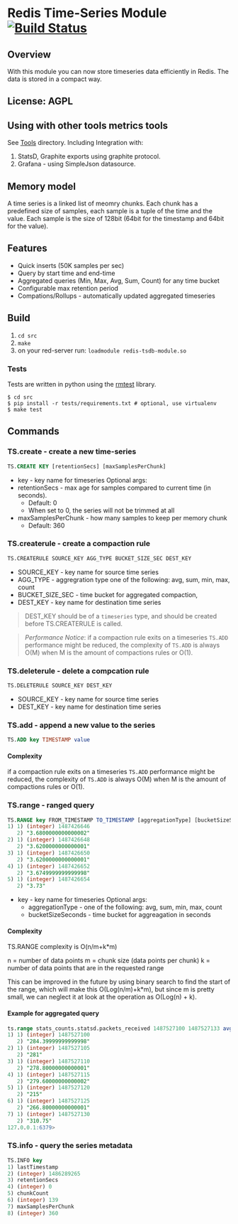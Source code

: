 # Redis Time-Series Module [![Build Status](https://travis-ci.org/danni-m/redis-timeseries.svg?branch=master)](https://travis-ci.org/danni-m/redis-timeseries)

## Overview
With this module you can now store timeseries data efficiently in Redis.
The data is stored in a compact way.

## License: AGPL
## Using with other tools metrics tools
See [Tools](tools/) directory.
Including Integration with:
1. StatsD, Graphite exports using graphite protocol.
2. Grafana - using SimpleJson datasource.

## Memory model
A time series is a linked list of meomry chunks.
Each chunk has a predefined size of samples, each sample is a tuple of the time and the value.
Each sample is the size of 128bit (64bit for the timestamp and 64bit for the value).

## Features
* Quick inserts (50K samples per sec)
* Query by start time and end-time
* Aggregated queries (Min, Max, Avg, Sum, Count) for any time bucket
* Configurable max retention period
* Compations/Rollups - automatically updated aggregated timeseries

## Build
1. `cd src`
2. `make`
3. on your red-server run: `loadmodule redis-tsdb-module.so`

### Tests
Tests are written in python using the [rmtest](https://github.com/RedisLabs/rmtest) library.
```
$ cd src
$ pip install -r tests/requirements.txt # optional, use virtualenv
$ make test
```

## Commands
### TS.create - create a new time-series
```sql
TS.CREATE KEY [retentionSecs] [maxSamplesPerChunk]
```
* key - key name for timeseries
Optional args:
* retentionSecs - max age for samples compared to current time (in seconds).
    * Default: 0
    * When set to 0, the series will not be trimmed at all
* maxSamplesPerChunk - how many samples to keep per memory chunk
    * Default: 360

### TS.createrule - create a compaction rule
```sql
TS.CREATERULE SOURCE_KEY AGG_TYPE BUCKET_SIZE_SEC DEST_KEY
```
* SOURCE_KEY - key name for source time series
* AGG_TYPE - aggregration type one of the following: avg, sum, min, max, count
* BUCKET_SIZE_SEC - time bucket for aggregated compaction,
* DEST_KEY - key name for destination time series

> DEST_KEY should be of a `timeseries` type, and should be created before TS.CREATERULE is called.

> *Performance Notice*: if a compaction rule exits on a timeseries `TS.ADD` performance might be reduced, the complexity of `TS.ADD` is always O(M) when M is the amount of compactions rules or O(1).

### TS.deleterule - delete a compcation rule
```sql
TS.DELETERULE SOURCE_KEY DEST_KEY
```

* SOURCE_KEY - key name for source time series
* DEST_KEY - key name for destination time series


### TS.add - append a new value to the series
```sql
TS.ADD key TIMESTAMP value
```
#### Complexity
if a compaction rule exits on a timeseries `TS.ADD` performance might be reduced, the complexity of `TS.ADD` is always O(M) when M is the amount of compactions rules or O(1).

### TS.range - ranged query
```sql
TS.RANGE key FROM_TIMESTAMP TO_TIMESTAMP [aggregationType] [bucketSizeSeconds]
1) 1) (integer) 1487426646
   2) "3.6800000000000002"
2) 1) (integer) 1487426648
   2) "3.6200000000000001"
3) 1) (integer) 1487426650
   2) "3.6200000000000001"
4) 1) (integer) 1487426652
   2) "3.6749999999999998"
5) 1) (integer) 1487426654
   2) "3.73"
```
* key - key name for timeseries
Optional args:
    * aggregationType - one of the following: avg, sum, min, max, count
    * bucketSizeSeconds - time bucket for aggreagation in seconds

#### Complexity
TS.RANGE complexity is O(n/m+k*m)

n = number of data points
m = chunk size (data points per chunk)
k = number of data points that are in the requested range

This can be improved in the future by using binary search to find the start of the range, which will make this O(Log(n/m)+k*m), but since m is pretty small, we can neglect it at look at the operation as O(Log(n) + k).

#### Example for aggregated query
```sql
ts.range stats_counts.statsd.packets_received 1487527100 1487527133 avg 5
1) 1) (integer) 1487527100
   2) "284.39999999999998"
2) 1) (integer) 1487527105
   2) "281"
3) 1) (integer) 1487527110
   2) "278.80000000000001"
4) 1) (integer) 1487527115
   2) "279.60000000000002"
5) 1) (integer) 1487527120
   2) "215"
6) 1) (integer) 1487527125
   2) "266.80000000000001"
7) 1) (integer) 1487527130
   2) "310.75"
127.0.0.1:6379>

```

### TS.info - query the series metadata
```sql
TS.INFO key
1) lastTimestamp
2) (integer) 1486289265
3) retentionSecs
4) (integer) 0
5) chunkCount
6) (integer) 139
7) maxSamplesPerChunk
8) (integer) 360
```
